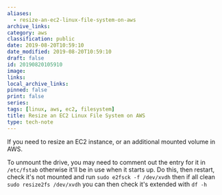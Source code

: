 ```yaml
---
aliases:
  - resize-an-ec2-linux-file-system-on-aws
archive_links: 
category: aws
classification: public
date: 2019-08-20T10:59:10
date_modified: 2019-08-20T10:59:10
draft: false
id: 20190820105910
image: 
links: 
local_archive_links: 
pinned: false
print: false
series: 
tags: [linux, aws, ec2, filesystem]
title: Resize an EC2 Linux File System on AWS
type: tech-note
---
```


If you need to resize an EC2 instance, or an additional mounted volume in AWS.

To unmount the drive, you may need to comment out the entry for it in `/etc/fstab` otherwise it'll be in use when it starts up. Do this, then restart, check it's not mounted and run `sudo e2fsck -f /dev/xvdh` then if all clean `sudo resize2fs /dev/xvdh` you can then check it's extended with `df -h`